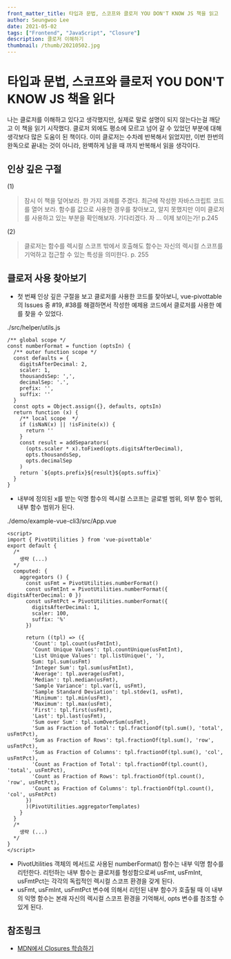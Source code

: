 ```yaml
---
front_matter_title: 타입과 문법, 스코프와 클로저 YOU DON'T KNOW JS 책을 읽고
author: Seungwoo Lee
date: 2021-05-02
tags: ["Frontend", "JavaScript", "Closure"]
description: 클로저 이해하기
thumbnail: /thumb/20210502.jpg
---
```


# 타입과 문법, 스코프와 클로저 YOU DON'T KNOW JS 책을 읽다

<!-- ![happy-javascript.jpg](./img/happy-javascript.jpg) -->

나는 클로저를 이해하고 있다고 생각했지만, 실제로 말로 설명이 되지 않는다는걸 깨닫고 이 책을 읽기 시작했다. 클로저 외에도 평소에 모르고 넘어 갈 수 있었던 부분에 대해 생각보다 많은 도움이 된 책이다. 이미 클로저는 수차례 반복해서 읽었지만, 이번 한번의 완독으로 끝내는 것이 아니라, 완벽하게 남을 때 까지 반복해서 읽을 생각이다.

## 인상 깊은 구절

(1)
> 잠시 이 책을 덮어보라. 한 가지 과제를 주겠다. 최근에 작성한 자바스크립트 코드를 열어 보라. 함수를 값으로 사용한 경우를 찾아보고, 알지 못했지만 이미 클로저를 사용하고 있는 부분을 확인해보자. 기다리겠다. 자 ... 이제 보이는가! p.245

(2)
> 클로저는 함수를 렉시컬 스코프 밖에서 호출해도 함수는 자신의 렉시컬 스코프를 기억하고 접근할 수 있는 특성을 의미한다. p. 255

## 클로저 사용 찾아보기

* 첫 번째 인상 깊은 구절을 보고 클로저를 사용한 코드를 찾아보니,
vue-pivottable의 Issues 중 #19, #38를 해결하면서 작성한 예제용 코드에서 클로저를 사용한 예를 찾을 수 있었다.

./src/helper/utils.js

```js{12}
/** global scope */
const numberFormat = function (optsIn) {
  /** outer function scope */
  const defaults = {
    digitsAfterDecimal: 2,
    scaler: 1,
    thousandsSep: ',',
    decimalSep: '.',
    prefix: '',
    suffix: ''
  }
  const opts = Object.assign({}, defaults, optsIn)
  return function (x) {
    /** local scope  */
    if (isNaN(x) || !isFinite(x)) {
      return ''
    }
    const result = addSeparators(
      (opts.scaler * x).toFixed(opts.digitsAfterDecimal),
      opts.thousandsSep,
      opts.decimalSep
    )
    return `${opts.prefix}${result}${opts.suffix}`
  }
}
```

* 내부에 정의된 x를 받는 익명 함수의 렉시컬 스코프는 글로벌 범위, 외부 함수 범위, 내부 함수 범위가 된다.

./demo/example-vue-cli3/src/App.vue

```html{9-15}
<script>
import { PivotUtilities } from 'vue-pivottable'
export default {
  /*
    생략 (...)
  */
  computed: {
    aggregators () {
      const usFmt = PivotUtilities.numberFormat()
      const usFmtInt = PivotUtilities.numberFormat({ digitsAfterDecimal: 0 })
      const usFmtPct = PivotUtilities.numberFormat({
        digitsAfterDecimal: 1,
        scaler: 100,
        suffix: '%'
      })

      return ((tpl) => ({
        'Count': tpl.count(usFmtInt),
        'Count Unique Values': tpl.countUnique(usFmtInt),
        'List Unique Values': tpl.listUnique(', '),
        Sum: tpl.sum(usFmt)
        'Integer Sum': tpl.sum(usFmtInt),
        'Average': tpl.average(usFmt),
        'Median': tpl.median(usFmt),
        'Sample Variance': tpl.var(1, usFmt),
        'Sample Standard Deviation': tpl.stdev(1, usFmt),
        'Minimum': tpl.min(usFmt),
        'Maximum': tpl.max(usFmt),
        'First': tpl.first(usFmt),
        'Last': tpl.last(usFmt),
        'Sum over Sum': tpl.sumOverSum(usFmt),
        'Sum as Fraction of Total': tpl.fractionOf(tpl.sum(), 'total', usFmtPct),
        'Sum as Fraction of Rows': tpl.fractionOf(tpl.sum(), 'row', usFmtPct),
        'Sum as Fraction of Columns': tpl.fractionOf(tpl.sum(), 'col', usFmtPct),
        'Count as Fraction of Total': tpl.fractionOf(tpl.count(), 'total', usFmtPct),
        'Count as Fraction of Rows': tpl.fractionOf(tpl.count(), 'row', usFmtPct),
        'Count as Fraction of Columns': tpl.fractionOf(tpl.count(), 'col', usFmtPct)
      })
      )(PivotUtilities.aggregatorTemplates)
    }
  }
  /*
    생략 (...)
  */
}
</script>

```

* PivotUtilities 객체의 메서드로 사용된 numberFormat() 함수는 내부 익명 함수를 리턴한다. 리턴하는 내부 함수는 클로저를 형성함으로써 usFmt, usFmInt, usFmtPct는 각각의 독립적인 렉시컬 스코프 환경을 갖게 된다.
* usFmt, usFmInt, usFmtPct 변수에 의해서 리턴된 내부 함수가 호출될 때 이 내부의 익명 함수는 본래 자신의 렉시컬 스코프 환경을 기억해서, opts 변수를 참조할 수 있게 된다.

## 참조링크

* [MDN에서 Closures 학습하기](https://developer.mozilla.org/ko/docs/Web/JavaScript/Closures)

<Comment/>
